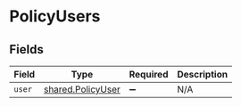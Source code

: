 # PolicyUsers


## Fields

| Field                                                  | Type                                                   | Required                                               | Description                                            |
| ------------------------------------------------------ | ------------------------------------------------------ | ------------------------------------------------------ | ------------------------------------------------------ |
| `user`                                                 | [shared.PolicyUser](../../models/shared/policyuser.md) | :heavy_minus_sign:                                     | N/A                                                    |